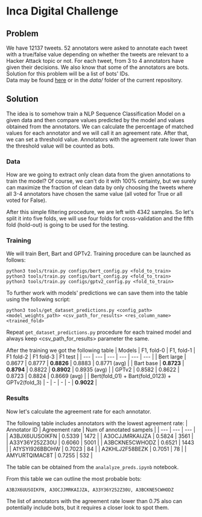 # Inca Digital Challenge

## Problem

We have 12137 tweets. 52 annotators were asked to annotate each tweet with a true/false value depending on whether the tweets are relevant to a Hacker Attack topic or not. For each tweet, from 3 to 4 annotators have given their decisions. We also know that some of the annotators are bots. Solution for this problem will be a list of bots' IDs. \
Data may be found [here](https://docs.google.com/spreadsheets/d/1kvdrnZjlgjVacSdIsA7pb88sdiVE1Nw2H6rt3m5Be9M/edit?usp=sharing) or in the *data/* folder of the current repository.

## Solution

The idea is to somehow train a NLP Sequence Classification Model on a given data and then compare values predicted by the model and values obtained from the annotators. We can calculate the percentage of matched values for each annotator and we will call it an agreement rate. After that, we can set a threshold value. Annotators with the agreement rate lower than the threshold value will be counted as bots.

### Data
How are we going to extract only clean data from the given annotations to train the model?
Of course, we can't do it with 100% certainty, but we surely can maximize the fraction of clean data by only choosing the tweets where all 3-4 annotators have chosen the same value (all voted for True or all voted for False).

After this simple filtering procedure, we are left with 4342 samples. So let's split it into five folds, we will use four folds for cross-validation and the fifth fold (hold-out) is going to be used for the testing.

### Training
We will train Bert, Bart and GPTv2. Training procedure can be launched as follows:
```
python3 tools/train.py configs/bert_config.py <fold_to_train>
python3 tools/train.py configs/bart_config.py <fold_to_train>
python3 tools/train.py configs/gptv2_config.py <fold_to_train>
```

To further work with models' predictions we can save them into the table using the following script:
```
python3 tools/get_dataset_predictions.py <config_path> <model_weights_path> <csv_path_for_results> <res_column_name> <trained_fold>
```
Repeat ```get_dataset_predictions.py``` procedure for each trained model and always keep <csv_path_for_results> parameter the same.

After the training we got the following table 
| Models | F1, fold-0 | F1, fold-1 | F1 fold-2 | F1 fold-3 | F1 test |
| --- | --- | --- | --- | --- | --- |
| Bert large | 0.8677 | 0.8777 | **0.8826** | 0.8883 | 0.8771 (avg) |
| Bart base | **0.8723** | **0.8794** | 0.8822 | **0.8902** | 0.8935 (avg) |
| GPTv2 | 0.8582 | 0.8622 | 0.8723 | 0.8824 | 0.8669 (avg) |
| Bert(fold_01) + Bart(fold_0123) + GPTv2(fold_3) | - | - | - | - | **0.9022** |


### Results
Now let's calculate the agreement rate for each annotator.  

The following table includes annotators with the lowest agreement rate:
| Annotator ID | Agreement rate | Num of annotated sampels |
| --- | --- | --- |
| A3BJX6UUSOIKFN | 0.5339 | 1472 |
| A3OCJJMRKAIJZA | 0.5824 | 3561 |
| A33Y36Y252Z30U | 0.6060 | 5001 |
| A3BCKNE5CWHODZ | 0.6521 | 1443 |
| A1YSYI926BBOHW | 0.7023 | 84 |
| A2KHLJ2F58BEZK | 0.7051 | 78 |
| AMYURTQIMAC8T | 0.7255 | 532 |

The table can be obtained from the ```analalyze_preds.ipynb``` notebook.

From this table we can outline the most probable bots:
```
A3BJX6UUSOIKFN, A3OCJJMRKAIJZA, A33Y36Y252Z30U, A3BCKNE5CWHODZ
```
The list of annotators with the agreement rate lower than 0.75 also can potentially include bots, but it requires a closer look to spot them.